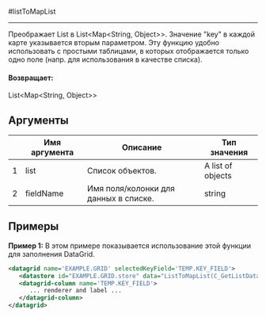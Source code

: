 #listToMapList

---

Преображает List<Object> в List<Map<String, Object>>. Значение "key" в каждой карте указывается вторым параметром. Эту функцию удобно использовать с простыми таблицами, в которых отображается только одно поле (напр. для использования в качестве списка).

#### Возвращает:

List<Map<String, Object>>

## Аргументы

|  | Имя аргумента | Описание | Тип значения |
| --- | --- | --- | --- |
| 1 | list | Список объектов. | A list of objects |
| 2 | fieldName | Имя поля/колонки для данных в списке. | string |

## Примеры

**Пример 1:** В этом примере показывается использование этой функции для заполнения DataGrid.
```xml
<datagrid name='EXAMPLE.GRID' selectedKeyField='TEMP.KEY_FIELD'>
   <datastore id="EXAMPLE.GRID.store" data="ListToMapList(C_GetListData(), 'TEMP.KEY_FIELD')" />
   <datagrid-column name='TEMP.KEY_FIELD'>
      ... renderer and label ...
   </datagrid-column>
</datagrid>
```

